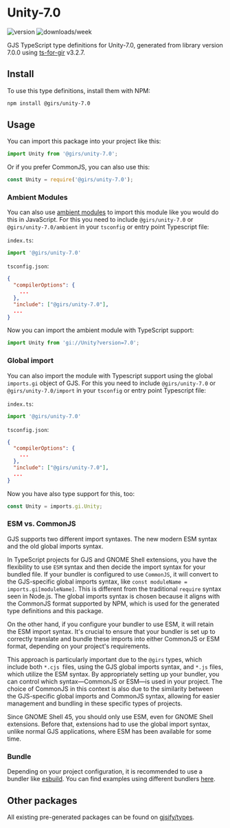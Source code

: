 
# Unity-7.0

![version](https://img.shields.io/npm/v/@girs/unity-7.0)
![downloads/week](https://img.shields.io/npm/dw/@girs/unity-7.0)


GJS TypeScript type definitions for Unity-7.0, generated from library version 7.0.0 using [ts-for-gir](https://github.com/gjsify/ts-for-gir) v3.2.7.


## Install

To use this type definitions, install them with NPM:
```bash
npm install @girs/unity-7.0
```

## Usage

You can import this package into your project like this:
```ts
import Unity from '@girs/unity-7.0';
```

Or if you prefer CommonJS, you can also use this:
```ts
const Unity = require('@girs/unity-7.0');
```

### Ambient Modules

You can also use [ambient modules](https://github.com/gjsify/ts-for-gir/tree/main/packages/cli#ambient-modules) to import this module like you would do this in JavaScript.
For this you need to include `@girs/unity-7.0` or `@girs/unity-7.0/ambient` in your `tsconfig` or entry point Typescript file:

`index.ts`:
```ts
import '@girs/unity-7.0'
```

`tsconfig.json`:
```json
{
  "compilerOptions": {
    ...
  },
  "include": ["@girs/unity-7.0"],
  ...
}
```

Now you can import the ambient module with TypeScript support: 

```ts
import Unity from 'gi://Unity?version=7.0';
```

### Global import

You can also import the module with Typescript support using the global `imports.gi` object of GJS.
For this you need to include `@girs/unity-7.0` or `@girs/unity-7.0/import` in your `tsconfig` or entry point Typescript file:

`index.ts`:
```ts
import '@girs/unity-7.0'
```

`tsconfig.json`:
```json
{
  "compilerOptions": {
    ...
  },
  "include": ["@girs/unity-7.0"],
  ...
}
```

Now you have also type support for this, too:

```ts
const Unity = imports.gi.Unity;
```


### ESM vs. CommonJS

GJS supports two different import syntaxes. The new modern ESM syntax and the old global imports syntax.

In TypeScript projects for GJS and GNOME Shell extensions, you have the flexibility to use `ESM` syntax and then decide the import syntax for your bundled file. If your bundler is configured to use `CommonJS`, it will convert to the GJS-specific global imports syntax, like `const moduleName = imports.gi[moduleName]`. This is different from the traditional `require` syntax seen in Node.js. The global imports syntax is chosen because it aligns with the CommonJS format supported by NPM, which is used for the generated type definitions and this package.

On the other hand, if you configure your bundler to use ESM, it will retain the ESM import syntax. It's crucial to ensure that your bundler is set up to correctly translate and bundle these imports into either CommonJS or ESM format, depending on your project's requirements.

This approach is particularly important due to the `@girs` types, which include both `*.cjs `files, using the GJS global imports syntax, and `*.js` files, which utilize the ESM syntax. By appropriately setting up your bundler, you can control which syntax—CommonJS or ESM—is used in your project. The choice of CommonJS in this context is also due to the similarity between the GJS-specific global imports and CommonJS syntax, allowing for easier management and bundling in these specific types of projects.

Since GNOME Shell 45, you should only use ESM, even for GNOME Shell extensions. Before that, extensions had to use the global import syntax, unlike normal GJS applications, where ESM has been available for some time.

### Bundle

Depending on your project configuration, it is recommended to use a bundler like [esbuild](https://esbuild.github.io/). You can find examples using different bundlers [here](https://github.com/gjsify/ts-for-gir/tree/main/examples).

## Other packages

All existing pre-generated packages can be found on [gjsify/types](https://github.com/gjsify/types).

